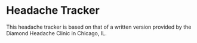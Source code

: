 # Headache Tracker

This headache tracker is based on that of a written version provided by the Diamond Headache Clinic in Chicago, IL.
